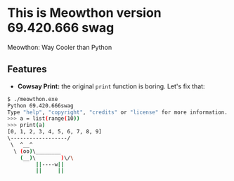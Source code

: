 This is Meowthon version 69.420.666 swag
====================================

Meowthon: Way Cooler than Python


## Features
- **Cowsay Print:** the original `print` function is boring. Let's fix that:

```bash
$ ./meowthon.exe
Python 69.420.666swag
Type "help", "copyright", "credits" or "license" for more information.
>>> a = list(range(10))
>>> print(a)
[0, 1, 2, 3, 4, 5, 6, 7, 8, 9]
\------------------/
 \  ^__^
  \ (oo)\________
    (__)\        )\/\
         ||----w||
         ||     ||
```
